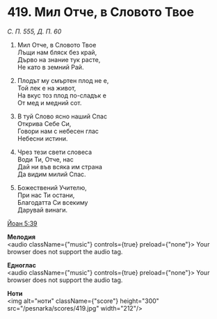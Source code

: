 # 419. Мил Отче, в Словото Твое

_С. П. 555, Д. П. 60_

1. Мил Отче, в Словото Твое  
Лъщи нам бляск без край,  
Дърво на знание тук расте,  
Не като в земний Рай.  

2. Плодът му смъртен плод не е,  
Той лек е на живот,  
На вкус тоз плод по-сладък е  
От мед и медний сот.  

3. В туй Слово ясно наший Спас  
Открива Себе Си,  
Говори нам с небесен глас  
Небесни истини.  

4. Чрез тези свети словеса  
Води Ти, Отче, нас  
Дай ни във всяка им страна  
Да видим милий Спас.  

5. Божествений Учителю,  
При нас Ти остани,  
Благодатта Си всекиму  
Дарувай винаги.

[Йоан 5:39](http://biblia.bg/index.php?k=43&g=5&s=39)

**Мелодия**  
<audio className={"music"} controls={true} preload={"none"}>
    <source src="/pesnarka/mp3/419.mp3" type="audio/mpeg"/>
    Your browser does not support the audio tag.
</audio>

**Едноглас**  
<audio className={"music"} controls={true} preload={"none"}>
    <source src="/pesnarka/transp/419.mp3" type="audio/mpeg"/>
    Your browser does not support the audio tag.
</audio>

**Ноти**  
<img alt="ноти" className={"score"} height="300" src="/pesnarka/scores/419.jpg" width="212"/>
